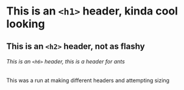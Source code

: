 # This is an `<h1>` header, kinda cool looking

## This is an `<h2>` header, not as flashy

###### This is an `<h6>` header, this is a header for ants

This was a run at making different headers and attempting sizing
